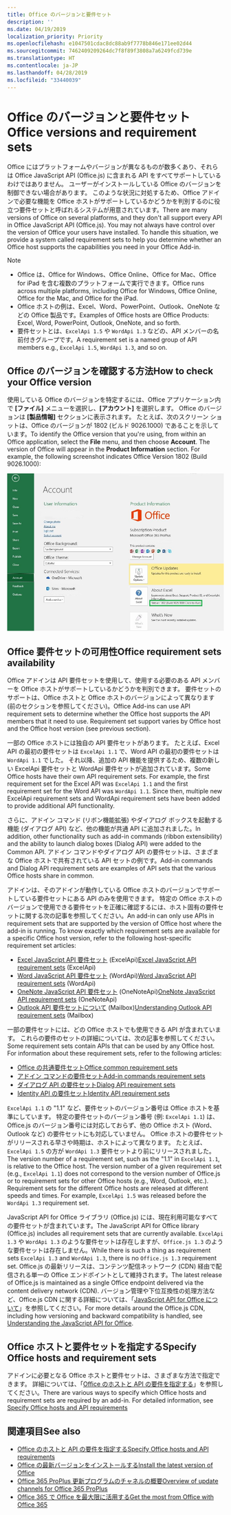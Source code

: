 ```yaml
---
title: Office のバージョンと要件セット
description: ''
ms.date: 04/19/2019
localization_priority: Priority
ms.openlocfilehash: e1047501cdac8dc88ab9f7778b846e171ee02d44
ms.sourcegitcommit: 7462409209264dc7f8f89f3808a7a6249fcd739e
ms.translationtype: HT
ms.contentlocale: ja-JP
ms.lasthandoff: 04/28/2019
ms.locfileid: "33440039"
---
```

# <a name="office-versions-and-requirement-sets"></a><span data-ttu-id="71f9b-102">Office のバージョンと要件セット</span><span class="sxs-lookup"><span data-stu-id="71f9b-102">Office versions and requirement sets</span></span>

<span data-ttu-id="71f9b-p101">Office にはプラットフォームやバージョンが異なるものが数多くあり、それらは Office JavaScript API (Office.js) に含まれる API をすべてサポートしているわけではありません。 ユーザーがインストールしている Office のバージョンを制御できない場合があります。  このような状況に対処するため、Office アドインで必要な機能を Office ホストがサポートしているかどうかを判別するのに役立つ要件セットと呼ばれるシステムが用意されています。</span><span class="sxs-lookup"><span data-stu-id="71f9b-p101">There are many versions of Office on several platforms, and they don't all support every API in Office JavaScript API (Office.js). You may not always have control over the version of Office your users have installed.  To handle this situation, we provide a system called requirement sets to help you determine whether an Office host supports the capabilities you need in your Office Add-in.</span></span> 

> [!NOTE]
> - <span data-ttu-id="71f9b-106">Office は、Office for Windows、Office Online、Office for Mac、Office for iPad を含む複数のプラットフォームで実行できます。</span><span class="sxs-lookup"><span data-stu-id="71f9b-106">Office runs across multiple platforms, including Office for Windows, Office Online, Office for the Mac, and Office for the iPad.</span></span>
> - <span data-ttu-id="71f9b-107">Office ホストの例は、Excel、Word、PowerPoint、Outlook、OneNote などの Office 製品です。</span><span class="sxs-lookup"><span data-stu-id="71f9b-107">Examples of Office hosts are Office Products: Excel, Word, PowerPoint, Outlook, OneNote, and so forth.</span></span>  
> - <span data-ttu-id="71f9b-108">要件セットとは、`ExcelApi 1.5` や `WordApi 1.3` などの、API メンバーの名前付きグループです。</span><span class="sxs-lookup"><span data-stu-id="71f9b-108">A requirement set is a named group of API members e.g., `ExcelApi 1.5`, `WordApi 1.3`, and so on.</span></span>  


## <a name="how-to-check-your-office-version"></a><span data-ttu-id="71f9b-109">Office のバージョンを確認する方法</span><span class="sxs-lookup"><span data-stu-id="71f9b-109">How to check your Office version</span></span>

<span data-ttu-id="71f9b-p102">使用している Office のバージョンを特定するには、Office アプリケーション内で **[ファイル]** メニューを選択し、**[アカウント]** を選択します。 Office のバージョンは **[製品情報]** セクションに表示されます。 たとえば、次のスクリーン ショットは、Office のバージョンが 1802 (ビルド 9026.1000) であることを示しています。</span><span class="sxs-lookup"><span data-stu-id="71f9b-p102">To identify the Office version that you're using, from within an Office application, select the **File** menu, and then choose **Account**. The version of Office will appear in the **Product Information** section. For example, the following screenshot indicates Office Version 1802 (Build 9026.1000):</span></span>

![Office のバージョン確認](../images/office-version-number-ui.jpg)


## <a name="office-requirement-sets-availability"></a><span data-ttu-id="71f9b-114">Office 要件セットの可用性</span><span class="sxs-lookup"><span data-stu-id="71f9b-114">Office requirement sets availability</span></span>

<span data-ttu-id="71f9b-p103">Office アドインは API 要件セットを使用して、使用する必要のある API メンバーを Office ホストがサポートしているかどうかを判別できます。 要件セットのサポートは、Office ホストと Office ホストのバージョンによって異なります (前のセクションを参照してください)。</span><span class="sxs-lookup"><span data-stu-id="71f9b-p103">Office Add-ins can use API requirement sets to determine whether the Office host supports the API members that it need to use. Requirement set support varies by Office host and the Office host version (see previous section).</span></span>

<span data-ttu-id="71f9b-p104">一部の Office ホストには独自の API 要件セットがあります。 たとえば、Excel API の最初の要件セットは `ExcelApi 1.1` で、Word API の最初の要件セットは `WordApi 1.1` でした。 それ以降、追加の API 機能を提供するため、複数の新しい ExcelApi 要件セットと WordApi 要件セットが追加されています。</span><span class="sxs-lookup"><span data-stu-id="71f9b-p104">Some Office hosts have their own API requirement sets. For example, the first requirement set for the Excel API was `ExcelApi 1.1` and the first requirement set for the Word API was `WordApi 1.1`. Since then, multiple new ExcelApi requirement sets and WordApi requirement sets have been added to provide additional API functionality.</span></span>

<span data-ttu-id="71f9b-120">さらに、アドイン コマンド (リボン機能拡張) やダイアログ ボックスを起動する機能 (ダイアログ API) など、他の機能が共通 API に追加されました。</span><span class="sxs-lookup"><span data-stu-id="71f9b-120">In addition, other functionality such as add-in commands (ribbon extensibility) and the ability to launch dialog boxes (Dialog API) were added to the Common API.</span></span> <span data-ttu-id="71f9b-121">アドイン コマンドやダイアログ API の要件セットは、さまざまな Office ホストで共有されている API セットの例です。</span><span class="sxs-lookup"><span data-stu-id="71f9b-121">Add-in commands and Dialog API requirement sets are examples of API sets that the various Office hosts share in common.</span></span>

<span data-ttu-id="71f9b-p106">アドインは、そのアドインが動作している Office ホストのバージョンでサポートしている要件セットにある API のみを使用できます。 特定の Office ホストのバージョンで使用できる要件セットを正確に確認するには、ホスト固有の要件セットに関する次の記事を参照してください。</span><span class="sxs-lookup"><span data-stu-id="71f9b-p106">An add-in can only use APIs in requirement sets that are supported by the version of Office host where the add-in is running. To know exactly which requirement sets are available for a specific Office host version, refer to the following host-specific requirement set articles:</span></span>

- <span data-ttu-id="71f9b-124">[Excel JavaScript API 要件セット](/office/dev/add-ins/reference/requirement-sets/excel-api-requirement-sets) (ExcelApi)</span><span class="sxs-lookup"><span data-stu-id="71f9b-124">[Excel JavaScript API requirement sets](/office/dev/add-ins/reference/requirement-sets/excel-api-requirement-sets) (ExcelApi)</span></span>
- <span data-ttu-id="71f9b-125">[Word JavaScript API 要件セット](/office/dev/add-ins/reference/requirement-sets/word-api-requirement-sets) (WordApi)</span><span class="sxs-lookup"><span data-stu-id="71f9b-125">[Word JavaScript API requirement sets](/office/dev/add-ins/reference/requirement-sets/word-api-requirement-sets) (WordApi)</span></span>
- <span data-ttu-id="71f9b-126">[OneNote JavaScript API 要件セット](/office/dev/add-ins/reference/requirement-sets/onenote-api-requirement-sets) (OneNoteApi)</span><span class="sxs-lookup"><span data-stu-id="71f9b-126">[OneNote JavaScript API requirement sets](/office/dev/add-ins/reference/requirement-sets/onenote-api-requirement-sets) (OneNoteApi)</span></span>
- <span data-ttu-id="71f9b-127">[Outlook API 要件セットについて](/office/dev/add-ins/reference/requirement-sets/outlook-api-requirement-sets) (Mailbox)</span><span class="sxs-lookup"><span data-stu-id="71f9b-127">[Understanding Outlook API requirement sets](/office/dev/add-ins/reference/requirement-sets/outlook-api-requirement-sets) (Mailbox)</span></span>

<span data-ttu-id="71f9b-p107">一部の要件セットには、どの Office ホストでも使用できる API が含まれています。 これらの要件のセットの詳細については、次の記事を参照してください。</span><span class="sxs-lookup"><span data-stu-id="71f9b-p107">Some requirement sets contain APIs that can be used by any Office host. For information about these requirement sets, refer to the following articles:</span></span>

- [<span data-ttu-id="71f9b-130">Office の共通要件セット</span><span class="sxs-lookup"><span data-stu-id="71f9b-130">Office common requirement sets</span></span>](/office/dev/add-ins/reference/requirement-sets/office-add-in-requirement-sets)
- [<span data-ttu-id="71f9b-131">アドイン コマンドの要件セット</span><span class="sxs-lookup"><span data-stu-id="71f9b-131">Add-in commands requirement sets</span></span>](/office/dev/add-ins/reference/requirement-sets/add-in-commands-requirement-sets)
- [<span data-ttu-id="71f9b-132">ダイアログ API の要件セット</span><span class="sxs-lookup"><span data-stu-id="71f9b-132">Dialog API requirement sets</span></span>](/office/dev/add-ins/reference/requirement-sets/dialog-api-requirement-sets)
- [<span data-ttu-id="71f9b-133">Identity API の要件セット</span><span class="sxs-lookup"><span data-stu-id="71f9b-133">Identity API requirement sets</span></span>](/office/dev/add-ins/reference/requirement-sets/identity-api-requirement-sets)

<span data-ttu-id="71f9b-p108">`ExcelApi 1.1` の "1.1" など、要件セットのバージョン番号は Office ホストを基準にしています。 特定の要件セットのバージョン番号 (例: `ExcelApi 1.1`) は、Office.js のバージョン番号には対応しておらず、他の Office ホスト (Word、Outlook など) の要件セットにも対応していません。  Office ホストの要件セットがリリースされる早さや時期は、ホストによって異なります。 たとえば、`ExcelApi 1.5` の方が `WordApi 1.3` 要件セットより前にリリースされました。</span><span class="sxs-lookup"><span data-stu-id="71f9b-p108">The version number of a requirement set, such as the "1.1" in `ExcelApi 1.1`, is relative to the Office host. The version number of a given requirement set (e.g., `ExcelApi 1.1`) does not correspond to the version number of Office.js or to requirement sets for other Office hosts (e.g., Word, Outlook, etc.).  Requirement sets for the different Office hosts are released at different speeds and times. For example, `ExcelApi 1.5` was released before the `WordApi 1.3` requirement set.</span></span>

<span data-ttu-id="71f9b-138">JavaScript API for Office ライブラリ (Office.js) には、現在利用可能なすべての要件セットが含まれています。</span><span class="sxs-lookup"><span data-stu-id="71f9b-138">The JavaScript API for Office library (Office.js) includes all requirement sets that are currently available.</span></span> <span data-ttu-id="71f9b-139">`ExcelApi 1.3` や `WordApi 1.3` のような要件セットは存在しますが、`Office.js 1.3` のような要件セットは存在しません。</span><span class="sxs-lookup"><span data-stu-id="71f9b-139">While there is such a thing as requirement sets `ExcelApi 1.3` and `WordApi 1.3`, there is no `Office.js 1.3` requirement set.</span></span> <span data-ttu-id="71f9b-140">Office.js の最新リリースは、コンテンツ配信ネットワーク (CDN) 経由で配信される単一の Office エンドポイントとして維持されます。</span><span class="sxs-lookup"><span data-stu-id="71f9b-140">The latest release of Office.js is maintained as a single Office endpoint delivered via the content delivery network (CDN).</span></span> <span data-ttu-id="71f9b-141">バージョン管理や下位互換性の処理方法など、Office.js CDN に関する詳細については、「[JavaScript API for Office について](/office/dev/add-ins/develop/understanding-the-javascript-api-for-office)」を参照してください。</span><span class="sxs-lookup"><span data-stu-id="71f9b-141">For more details around the Office.js CDN, including how versioning and backward compatibility is handled, see [Understanding the JavaScript API for Office](/office/dev/add-ins/develop/understanding-the-javascript-api-for-office).</span></span>

## <a name="specify-office-hosts-and-requirement-sets"></a><span data-ttu-id="71f9b-142">Office ホストと要件セットを指定する</span><span class="sxs-lookup"><span data-stu-id="71f9b-142">Specify Office hosts and requirement sets</span></span>

<span data-ttu-id="71f9b-p110">アドインに必要となる Office ホストと要件セットは、さまざまな方法で指定できます。  詳細については、「[Office のホストと API の要件を指定する](/office/dev/add-ins/develop/specify-office-hosts-and-api-requirements)」を参照してください。</span><span class="sxs-lookup"><span data-stu-id="71f9b-p110">There are various ways to specify which Office hosts and requirement sets are required by an add-in.  For detailed information, see [Specify Office hosts and API requirements](/office/dev/add-ins/develop/specify-office-hosts-and-api-requirements)</span></span>


## <a name="see-also"></a><span data-ttu-id="71f9b-145">関連項目</span><span class="sxs-lookup"><span data-stu-id="71f9b-145">See also</span></span>

- [<span data-ttu-id="71f9b-146">Office のホストと API の要件を指定する</span><span class="sxs-lookup"><span data-stu-id="71f9b-146">Specify Office hosts and API requirements</span></span>](/office/dev/add-ins/develop/specify-office-hosts-and-api-requirements)
- [<span data-ttu-id="71f9b-147">Office の最新バージョンをインストールする</span><span class="sxs-lookup"><span data-stu-id="71f9b-147">Install the latest version of Office</span></span>](/office/dev/add-ins/develop/install-latest-office-version)
- [<span data-ttu-id="71f9b-148">Office 365 ProPlus 更新プログラムのチャネルの概要</span><span class="sxs-lookup"><span data-stu-id="71f9b-148">Overview of update channels for Office 365 ProPlus</span></span>](/deployoffice/overview-of-update-channels-for-office-365-proplus)
- [<span data-ttu-id="71f9b-149">Office 365 で Office を最大限に活用する</span><span class="sxs-lookup"><span data-stu-id="71f9b-149">Get the most from Office with Office 365</span></span>](https://products.office.com/compare-all-microsoft-office-products?tab=2)
